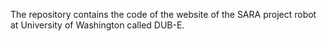 The repository contains the code of the website of the SARA project robot at University of Washington called DUB-E.
